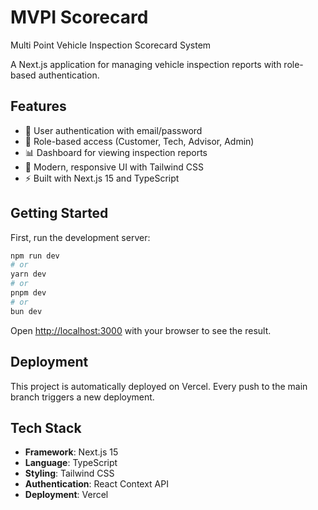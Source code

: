 # MVPI Scorecard

Multi Point Vehicle Inspection Scorecard System

A Next.js application for managing vehicle inspection reports with role-based authentication.

## Features

- 🔐 User authentication with email/password
- 👥 Role-based access (Customer, Tech, Advisor, Admin)
- 📊 Dashboard for viewing inspection reports
- 🎨 Modern, responsive UI with Tailwind CSS
- ⚡ Built with Next.js 15 and TypeScript

## Getting Started

First, run the development server:

```bash
npm run dev
# or
yarn dev
# or
pnpm dev
# or
bun dev
```

Open [http://localhost:3000](http://localhost:3000) with your browser to see the result.

## Deployment

This project is automatically deployed on Vercel. Every push to the main branch triggers a new deployment.

## Tech Stack

- **Framework**: Next.js 15
- **Language**: TypeScript
- **Styling**: Tailwind CSS
- **Authentication**: React Context API
- **Deployment**: Vercel